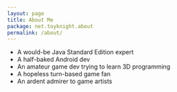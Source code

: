 ```yaml
---
layout: page
title: About Me
package: net.toyknight.about
permalink: /about/
---
```


* A would-be Java Standard Edition expert
* A half-baked Android dev
* An amateur game dev trying to learn 3D programming
* A hopeless turn-based game fan
* An ardent admirer to game artists
